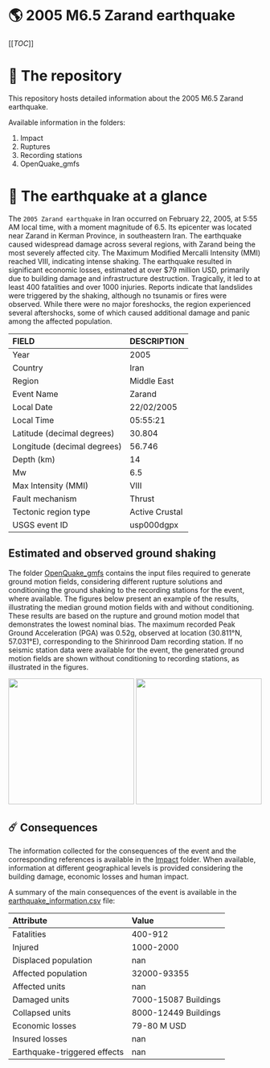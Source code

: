 # 🌎 2005 M6.5 Zarand earthquake
[[_TOC_]]

# 📂 The repository

This repository hosts detailed information about the 2005 M6.5 Zarand earthquake.

Available information in the folders:

1. Impact
2. Ruptures
3. Recording stations
4. OpenQuake_gmfs


# 🚀 The earthquake at a glance 

The `2005 Zarand earthquake` in Iran occurred on February 22, 2005, at 5:55 AM local time, with a moment magnitude of 6.5. Its epicenter was located near Zarand in Kerman Province, in southeastern Iran. The earthquake caused widespread damage across several regions, with Zarand being the most severely affected city. The Maximum Modified Mercalli Intensity (MMI) reached VIII, indicating intense shaking. The earthquake resulted in significant economic losses, estimated at over $79 million USD, primarily due to building damage and infrastructure destruction. Tragically, it led to at least 400 fatalities and over 1000 injuries. Reports indicate that landslides were triggered by the shaking, although no tsunamis or fires were observed. While there were no major foreshocks, the region experienced several aftershocks, some of which caused additional damage and panic among the affected population.

| FIELD | DESCRIPTION |
|:-------|:-------------|
| Year | 2005 |
| Country | Iran |
| Region | Middle East |
| Event Name | Zarand |
| Local Date | 22/02/2005 |
| Local Time | 05:55:21 |
| Latitude (decimal degrees) | 30.804 |
| Longitude (decimal degrees) | 56.746 |
| Depth (km) | 14 |
| Mw | 6.5 |
| Max Intensity (MMI) | VIII |
| Fault mechanism | Thrust |
| Tectonic region type | Active Crustal |
| USGS event ID | usp000dgpx |

## Estimated and observed ground shaking

The folder [OpenQuake_gmfs](./OpenQuake_gmfs/) contains the input files required to generate ground motion fields, considering different rupture solutions and conditioning the ground shaking to the recording stations for the event, where available. The figures below present an example of the results, illustrating the median ground motion fields with and without conditioning. These results are based on the rupture and ground motion model that demonstrates the lowest nominal bias. The maximum recorded Peak Ground Acceleration (PGA) was 0.52g, observed at location (30.811°N, 57.031°E), corresponding to the Shirinrood Dam recording station. If no seismic station data were available for the event, the generated ground motion fields are shown without conditioning to recording stations, as illustrated in the figures.

<img src="./4_OpenQuake_gmfs/median_gmf_stations_none.png" height="250">
<img src="./4_OpenQuake_gmfs/median_gmf_stations_seismic.png" height="250">

## ☄️ Consequences

The information collected for the consequences of the event and the corresponding references is available in the [Impact](./Impact) folder. When available, information at different geographical levels is provided considering the building damage, economic losses and human impact.

A summary of the main consequences of the event is available in the [earthquake_information.csv](./earthquake_information.csv) file:

| Attribute | Value |
|:-------|:-------------|
| Fatalities | 400-912 |
| Injured | 1000-2000 |
| Displaced population | nan |
| Affected population | 32000-93355 |
| Affected units | nan |
| Damaged units | 7000-15087 Buildings |
| Collapsed units | 8000-12449 Buildings |
| Economic losses | 79-80 M USD |
| Insured losses | nan |
| Earthquake-triggered effects | nan |